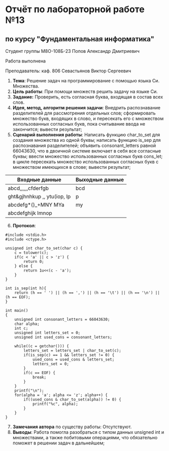 # Отчёт по лабораторной работе №13
## по курсу "Фундаментальная информатика"

Студент группы М8О-108Б-23 Попов Александр Дмитриевич

Работа выполнена

Преподаватель: каф. 806 Севастьянов Виктор Сергеевич

1. **Тема**: Решение задач на программирование с помощью языка Си. Множества.
2. **Цель работы**: При помощи множеств решить задачу на языке Си.
3. **Задание:** Проверить, есть согласная буква, входящая в состав всех слов.
4. **Идея, метод, алгоритм решения задачи**: Внедрить распознавание разделителей для рассмотрения отдельных слов; сформировать множество букв, входящих в слово, и пересекать его с множеством использованных согласных букв, пока считывание ввода не закончится; вывести результат;
5. **Сценарий выполнения работы**: Написать функцию char_to_set для создания множества из одной буквы; написать функцию is_sep для распознавания разделителей; объявить consonant_letters равной 66043630, что в двоичной системе включает в себя все согласные буквы; ввести множество использованных согласных букв cons_let; в цикле пересекать множество использованных согласных букв с множеством имеющихся в слове; вывести результат;

| Входные данные                                          | Выходные данные                        |
|---------------------------------------------------------|----------------------------------------|
| abcd,,,,,,cfderfgb                                      | bcd                                    |
|     ght&gjhnhkup ,,   ytu(iop, lp                       | p                                      |
| abcdefg*()_+MNY    MYa                                  | my                                     |
| abcdefghijk    lmnop                                    |                                        |

6. **Протокол**:
```
#include <stdio.h>
#include <ctype.h>

unsigned int char_to_set(char c) {
    c = tolower(c);
    if(c < 'a' || c > 'z') {
        return 0;
    } else {
        return 1u<<(c - 'a');
    }
}

int is_sep(int h){
    return (h == ' ') || (h == ',') || (h == '\t') || (h == '\n') || (h == EOF);
}

int main()
{
    unsigned int consonant_letters = 66043630;
    char alpha;
    int c;
    unsigned int letters_set = 0;
    unsigned int used_cons = consonant_letters;
    
    while((c = getchar())) {
        letters_set = letters_set | char_to_set(c);
        if(is_sep(c) == 1 && letters_set != 0) {
            used_cons = used_cons & letters_set;
            letters_set = 0;
        }
        if(c == EOF) {
            break;
        }
    }
    printf("\n");
    for(alpha = 'a'; alpha <= 'z'; alpha++) {
        if((used_cons & char_to_set(alpha)) != 0) {
            printf("%c", alpha);
        }
    }
}
```
7. **Замечания автора** по существу работы: Отсутствуют.
8. **Выводы**: Работа помогла разобраться с типом данных unsigned int и множествами, а также побитовыми операциями, что обязательно поможет в решении задач в дальнейшем;
